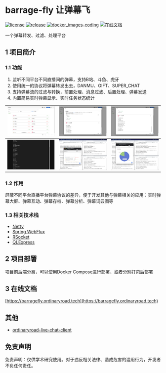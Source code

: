 # barrage-fly 让弹幕飞

[![license](https://img.shields.io/github/license/OrdinaryRoad-Project/ordinaryroad-barrage-fly)](https://github.com/OrdinaryRoad-Project/ordinaryroad-barrage-fly/blob/main/LICENSE) [![release](https://img.shields.io/github/v/release/OrdinaryRoad-Project/ordinaryroad-barrage-fly)](https://github.com/OrdinaryRoad-Project/ordinaryroad-barrage-fly/releases) [![docker_images-coding](https://img.shields.io/badge/docker_images-coding-green)](https://ordinaryroad.coding.net/public-artifacts/ordinaryroad-barrage-fly/docker-pub/packages) [![在线文档](https://img.shields.io/badge/document-在线文档-blue)](https://barragefly.ordinaryroad.tech)

一个弹幕转发、过滤、处理平台

## 1 项目简介

### 1.1 功能

1. 监听不同平台不同直播间的弹幕，支持B站、斗鱼、虎牙
2. 使用统一的协议将弹幕转发出去，DANMU、GIFT、SUPER_CHAT
3. 支持弹幕流的过滤与转换，前置处理、消息过滤、后置处理、弹幕发送
4. 内置简易实时弹幕显示、实时任务状态统计

| <img src="docs/src/.vuepress/public/assets/image/task.png" width="400"/>              | <img src="docs/src/.vuepress/public/assets/image/task-detail-1.png" width="400"/> | <img src="docs/src/.vuepress/public/assets/image/task-detail-2.png" width="400"/> |
|---------------------------------------------------------------------------------------|-----------------------------------------------------------------------------------|-----------------------------------------------------------------------------------|
| <img src="docs/src/.vuepress/public/assets/image/real-time-barrage.png" width="400"/> | <img src="docs/src/.vuepress/public/assets/image/stats-1.png" width="400"/>       | <img src="docs/src/.vuepress/public/assets/image/stats-2.png" width="400"/>       |

### 1.2 作用

屏蔽不同平台直播平台弹幕协议的差异，便于开发其他与弹幕相关的应用：实时弹幕大屏、弹幕互动、弹幕存档、弹幕分析、弹幕词云图等

### 1.3 相关技术栈

- [Netty](https://netty.io)
- [Spring WebFlux](https://docs.spring.io/spring-framework/reference/web/webflux.html)
- [RSocket](https://rsocket.io)
- [QLExpress](https://github.com/alibaba/QLExpress)

## 2 项目部署

项目前后端分离，可以使用Docker Compose进行部署，或者分别打包后部署

## 3 在线文档
[https://barragefly.ordinaryroad.tech](https://barragefly.ordinaryroad.tech)

## 其他

- [ordinaryroad-live-chat-client](https://github.com/OrdinaryRoad-Project/ordinaryroad-live-chat-client)

## 免责声明

免责声明：仅供学术研究使用。对于违反相关法律、造成危害的滥用行为，开发者不负任何责任。
